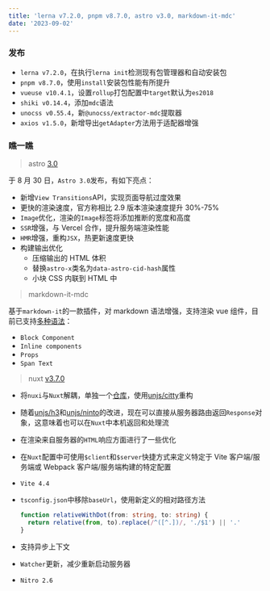 ```yaml
---
title: 'lerna v7.2.0, pnpm v8.7.0, astro v3.0, markdown-it-mdc'
date: '2023-09-02'
---
```


### 发布

- `lerna v7.2.0`，在执行`lerna init`检测现有包管理器和自动安装包
- `pnpm v8.7.0`，使用`install`安装包性能有所提升
- `vueuse v10.4.1`，设置`rollup`打包配置中`target`默认为`es2018`
- `shiki v0.14.4`，添加`mdc`语法
- `unocss v0.55.4`，新`@unocss/extractor-mdc`提取器
- `axios v1.5.0`，新增导出`getAdapter`方法用于适配器增强

### 瞧一瞧

> astro [3.0](https://astro.build/blog/astro-3/)

于 8 月 30 日，`Astro 3.0`发布，有如下亮点：

- 新增`View Transitions`API，实现页面导航过度效果
- 更快的渲染速度，官方称相比 2.9 版本渲染速度提升 30%-75%
- `Image`优化，渲染的`Image`标签将添加推断的宽度和高度
- `SSR`增强，与 Vercel 合作，提升服务端渲染性能
- `HMR`增强，重构`JSX`，热更新速度更快
- 构建输出优化
  - 压缩输出的 HTML 体积
  - 替换`astro-x`类名为`data-astro-cid-hash`属性
  - 小块 CSS 内联到 HTML 中

> markdown-it-mdc

基于`markdown-it`的一款插件，对 markdown 语法增强，支持渲染 vue 组件，目前已支持[多种语法](https://content.nuxtjs.org/guide/writing/mdc)：

- `Block Component`
- `Inline components`
- `Props`
- `Span Text`

> nuxt [v3.7.0](https://github.com/nuxt/nuxt/releases/tag/v3.7.0)

- 将`nuxi`与`Nuxt`解耦，单独一个[仓库](https://github.com/nuxt/cli)，使用[unjs/citty](https://github.com/unjs/citty)重构

- 随着[unjs/h3](https://github.com/unjs/h3)和[unjs/ninto](https://github.com/unjs/nitro)的改进，现在可以直接从服务器路由返回`Response`对象，这意味着也可以在`Nuxt`中本机返回和处理流

- 在渲染来自服务器的`HTML`响应方面进行了一些优化

- 在`Nuxt`配置中可使用`$client`和`$server`快捷方式来定义特定于 Vite 客户端/服务端或 Webpack 客户端/服务端构建的特定配置

- `Vite 4.4`

- `tsconfig.json`中移除`baseUrl`，使用新定义的相对路径方法

  ```ts
  function relativeWithDot(from: string, to: string) {
    return relative(from, to).replace(/^([^.])/, './$1') || '.'
  }
  ```

- 支持异步上下文

- `Watcher`更新，减少重新启动服务器

- `Nitro 2.6`
